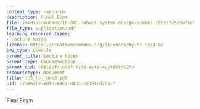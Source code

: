 ```yaml
---
content_type: resource
description: Final Exam
file: /media/courses/16-881-robust-system-design-summer-1998/725e6afee0f0698780362e394cd2dac7_l15_tol_des3.pdf
file_type: application/pdf
learning_resource_types:
- Lecture Notes
license: https://creativecommons.org/licenses/by-nc-sa/4.0/
ocw_type: OCWFile
parent_title: Lecture Notes
parent_type: CourseSection
parent_uid: 98b160fc-873f-f25d-a146-4204891d5279
resourcetype: Document
title: l15_tol_des3.pdf
uid: 725e6afe-e0f0-6987-8036-2e394cd2dac7
---
```

Final Exam